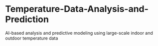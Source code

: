 # Temperature-Data-Analysis-and-Prediction
AI-based analysis and predictive modeling using large-scale indoor and outdoor temperature data
